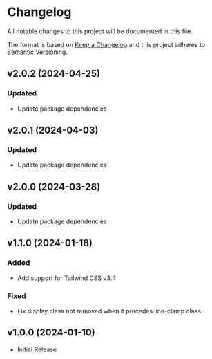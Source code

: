 # Changelog
All notable changes to this project will be documented in this file.

The format is based on [Keep a Changelog](http://keepachangelog.com/)
and this project adheres to [Semantic Versioning](http://semver.org/).

## v2.0.2 (2024-04-25)
### Updated
-   Update package dependencies

## v2.0.1 (2024-04-03)
### Updated
-   Update package dependencies

## v2.0.0 (2024-03-28)
### Updated
-   Update package dependencies

## v1.1.0 (2024-01-18)
### Added
-   Add support for Tailwind CSS v3.4

### Fixed
-   Fix display class not removed when it precedes line-clamp class

## v1.0.0 (2024-01-10)
- Initial Release
